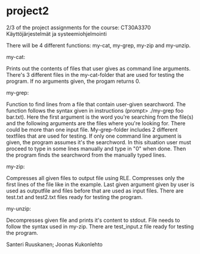 # project2
2/3 of the project assignments for the course: CT30A3370 Käyttöjärjestelmät ja systeemiohjelmointi

There will be 4 different functions:
my-cat, my-grep, my-zip and my-unzip.

my-cat:

Prints out the contents of files that user gives as command line arguments. There's 3 different files in the my-cat-folder that are used for testing the program. If no arguments given, the progam returns 0.

my-grep:

Function to find lines from a file that contain user-given searchword. The function follows the syntax given in instructions (prompt> ./my-grep foo bar.txt). Here the first argument is the word you're searching from the file(s) and the following arguments are the files where you're looking for. There could be more than one input file. My-grep-folder includes 2 different textfiles that are used for testing. If only one command line argument is given, the program assumes it's the searchword. In this situation user must proceed to type in some lines manually and type in "0" when done. Then the program finds the searchword from the manually typed lines.

my-zip:

Compresses all given files to output file using RLE. Compresses only the first lines of the file like in the example. Last given argument given by user is used as outputfile and files before that are used as input files. There are test.txt and test2.txt files ready for testing the program.

my-unzip:

Decompresses given file and prints it's content to stdout. File needs to follow the syntax used in my-zip. There are test_input.z file ready for testing the program.

Santeri Ruuskanen; Joonas Kukonlehto
